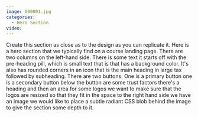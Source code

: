 ```yaml
---
image: 000001.jpg
categories:
  - Hero Section
video:
---
```

Create this section as close as to the design as you can replicate it. Here is a hero section that we typically find on a course landing page. There are two columns on the left-hand side. There is some text it starts off with the pre-heading pill, which is small text that is that has a background color. It's also has rounded corners in an icon that is the main heading in large tax followed by subheading. There are two buttons. One is a primary button one is a secondary button below the button are some trust factors there's a heading and then an area for some logos we want to make sure that the logos are resized so that they fit in the space to the right hand side we have an image we would like to place a subtle radiant CSS blob behind the image to give the section some depth to it.
